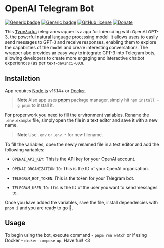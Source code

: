 OpenAI Telegram Bot
==================

[![Generic badge](https://img.shields.io/badge/node-16.14.0-blue.svg)](https://nodejs.org) [![Generic badge](https://img.shields.io/badge/pnpm-7.15.0-green.svg)](https://pnpm.io/) [![GitHub license](https://img.shields.io/badge/license-MIT-blue.svg)](https://github.com/zzz1ck/openai-api-telegram-bot/blob/main/LICENSE) [![Donate](https://img.shields.io/badge/Donate-Crypto-green.svg)](https://web3.bio/zz1ck.near)

This [TypeScript](https://www.typescriptlang.org/) telegram wrapper is a app for interacting with OpenAI GPT-3, the powerful natural language processing model. It allows users to easily send messages to GPT-3 and receive responses, enabling them to explore the capabilities of the model and create interesting conversations. The wrapper also provides an easy way to integrate GPT-3 into Telegram bots, allowing developers to create more engaging and interactive chatbot experiences (as per `text-davinci-003`).

## Installation

App requires [Node.js](https://nodejs.org/) v16.14+ or [Docker](https://www.docker.com/).
> **Note**
> Also app uses [pnpm](https://pnpm.io/) package manager, simply hit `npm install -g pnpm` to install it.

For proper work you need to fill the environment variables. Rename the `.env.example` file, simply open the file in a text editor and save it with a new name.
> **Note**
> Use `.env` or `.env.*` for new filename.

To fill the variables, open the newly renamed file in a text editor and add the following variables:

* `OPENAI_API_KEY`: This is the API key for your OpenAI account.

* `OPENAI_ORGANIZATION_ID`: This is the ID of your OpenAI organization.

* `TELEGRAM_BOT_TOKEN`: This is the token for your Telegram bot.

* `TELEGRAM_USER_ID`: This is the ID of the user you want to send messages to.

Once you have added the variables, save the file, install dependencies with `pnpm i` and you are ready to go 🥳.

## Usage

To begin using the bot, execute command - `pnpm run watch` or if using Docker - `docker-compose up`.
Have fun! <3